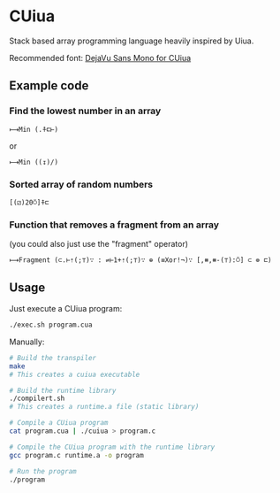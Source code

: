 # CUiua
Stack based array programming language heavily inspired 
by Uiua.

Recommended font: [DejaVu Sans Mono for CUiua](https://github.com/SuperCraftAlex/DejaVu-for-CUiua)

## Example code
### Find the lowest number in an array
```
⟼Min (.⍏⊏⊢)
```
or
```
⟼Min ((↧)/)
```

### Sorted array of random numbers
```
[(⚂)20⍥]⍏⊏
```

### Function that removes a fragment from an array
(you could also just use the "fragment" operator)
```
⟼Fragment (⊂.⊢⇡(;⊤)∵ : ⇌⊢1+⇡(;⊤)∵ ⊕ (≡Xor!¬)∵ [,⧻,⧻-(⊤):⍥] ⊂ ⊚ ⊏)
```

## Usage
Just execute a CUiua program:
```sh
./exec.sh program.cua
```

Manually:
```sh
# Build the transpiler
make
# This creates a cuiua executable

# Build the runtime library
./compilert.sh
# This creates a runtime.a file (static library)

# Compile a CUiua program
cat program.cua | ./cuiua > program.c

# Compile the CUiua program with the runtime library
gcc program.c runtime.a -o program

# Run the program
./program
```